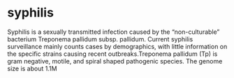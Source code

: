 # syphilis
Syphilis is a sexually transmitted infection caused by the “non-culturable” bacterium Treponema pallidum subsp. pallidum. Current syphilis surveillance mainly counts cases by demographics, with little information on the specific strains causing recent outbreaks.Treponema pallidum (Tp) is gram negative, motile, and spiral shaped pathogenic species. The genome size is about 1.1M
